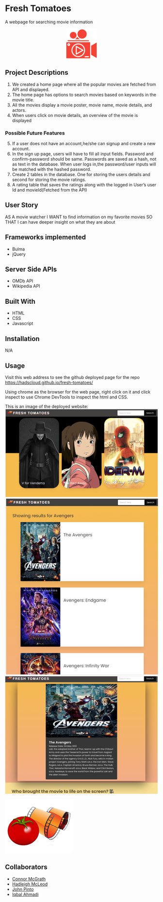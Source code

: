 # Fresh Tomatoes
A webpage for searching movie information

<p align="center">
  <img src="assets/images/video-camera.png" width="100" >
</p>

## Project Descriptions
1. We created a home page where all the popular movies are fetched from API and displayed.
2. The home page has options to search movies based on keywords in the movie title.
3. All the movies display a movie poster, movie name, movie details, and actors.
4. When users click on movie details, an overview of the movie is displayed
### Possible Future Features
5. If a user does not have an account,he/she can signup and create a new account.
6. In the sign up page, users will have to fill all input fields. Password and confirm-password should be same. Passwords are saved as a hash, not as text in the database. When user logs in,the password/user inputs will be matched with the hashed password.
7. Create 2 tables in the database. One for storing the users details and second for storing the movie ratings.
8. A rating table that saves the ratings along with the logged in User’s user Id and movieId(Fetched from the API)

## User Story
AS A movie watcher
I WANT to find information on my favorite movies 
SO THAT I can have deeper insight on what they are about

## Frameworks implemented
- Bulma
- jQuery

## Server Side APIs
- OMDb API
- Wikipedia API

## Built With
- HTML
- CSS
- Javascript

## Installation

N/A

## Usage

Visit this web address to see the github deployed page for the repo https://hadscloud.github.io/fresh-tomatoes/

Using chrome as the browser for the web page, right click on it and click inspect to use Chrome DevTools to inspect the html and CSS.

This is an image of the deployed website:
![Fresh Tomatoes website.](./assets/images/Fresh-Tomatoes-SrcnShot1.png)
![Fresh Tomatoes website.](./assets/images/Fresh-Tomatoes-SrcnShot2.png)
![Fresh Tomatoes website.](./assets/images/Fresh-Tomatoes-SrcnShot3.png)

![alt expected website](https://github.com/hadscloud/fresh-tomatoes/blob/main/assets/images/fresh-tomatoes-logo-nb.png)

## Collaborators
- [Connor McGrath](https://github.com/CJMerit)
- [Hadleigh McLeod](https://github.com/hadscloud)
- [John Pinto](https://github.com/jpinto2)
- [Iqbal Ahmadi](https://github.com/IqbalAhmadi)
